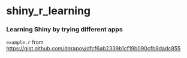 # shiny_r_learning

### Learning Shiny by trying different apps


`example.r` from https://gist.github.com/dgrapov/dfcf6ab2339b1cf19b090cfb8dadc855


